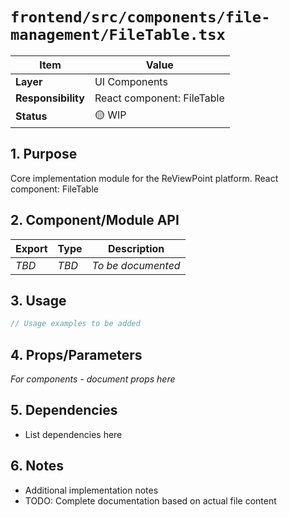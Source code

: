 # `frontend/src/components/file-management/FileTable.tsx`

| Item               | Value                                                              |
| ------------------ | ------------------------------------------------------------------ |
| **Layer**          | UI Components                                                           |
| **Responsibility** | React component: FileTable                                                   |
| **Status**         | 🟡 WIP                                                            |

## 1. Purpose

Core implementation module for the ReViewPoint platform. React component: FileTable

## 2. Component/Module API

| Export       | Type     | Description            |
| ------------ | -------- | ---------------------- |
| *TBD*        | *TBD*    | *To be documented*     |

## 3. Usage

```typescript
// Usage examples to be added
```

## 4. Props/Parameters

*For components - document props here*

## 5. Dependencies

- List dependencies here

## 6. Notes

- Additional implementation notes
- TODO: Complete documentation based on actual file content
